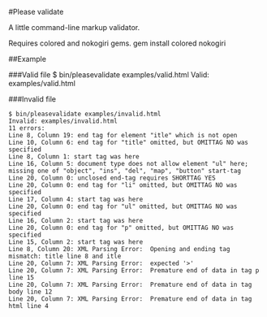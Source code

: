 #Please validate

A little command-line markup validator.

Requires colored and nokogiri gems.
    gem install colored nokogiri

##Example

###Valid file
    $ bin/pleasevalidate examples/valid.html
    Valid: examples/valid.html

###Invalid file

    $ bin/pleasevalidate examples/invalid.html
    Invalid: examples/invalid.html
    11 errors:
    Line 8, Column 19: end tag for element "itle" which is not open
    Line 10, Column 6: end tag for "title" omitted, but OMITTAG NO was specified
    Line 8, Column 1: start tag was here
    Line 16, Column 5: document type does not allow element "ul" here; missing one of "object", "ins", "del", "map", "button" start-tag
    Line 20, Column 0: unclosed end-tag requires SHORTTAG YES
    Line 20, Column 0: end tag for "li" omitted, but OMITTAG NO was specified
    Line 17, Column 4: start tag was here
    Line 20, Column 0: end tag for "ul" omitted, but OMITTAG NO was specified
    Line 16, Column 2: start tag was here
    Line 20, Column 0: end tag for "p" omitted, but OMITTAG NO was specified
    Line 15, Column 2: start tag was here
    Line 8, Column 20: XML Parsing Error:  Opening and ending tag mismatch: title line 8 and itle
    Line 20, Column 7: XML Parsing Error:  expected '>'
    Line 20, Column 7: XML Parsing Error:  Premature end of data in tag p line 15
    Line 20, Column 7: XML Parsing Error:  Premature end of data in tag body line 12
    Line 20, Column 7: XML Parsing Error:  Premature end of data in tag html line 4
